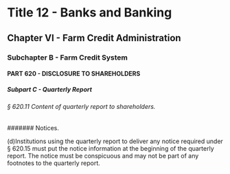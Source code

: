 
# Title 12 - Banks and Banking
## Chapter VI - Farm Credit Administration
### Subchapter B - Farm Credit System
#### PART 620 - DISCLOSURE TO SHAREHOLDERS
##### Subpart C - Quarterly Report
###### § 620.11 Content of quarterly report to shareholders.
####### Notices.

(d)Institutions using the quarterly report to deliver any notice required under § 620.15 must put the notice information at the beginning of the quarterly report. The notice must be conspicuous and may not be part of any footnotes to the quarterly report.
